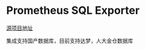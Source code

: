 # Prometheus SQL Exporter

[源项目地址](https://github.com/justwatchcom/sql_exporter)

集成支持国产数据库，目前支持达梦，人大金仓数据库